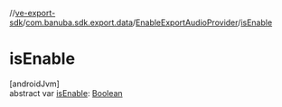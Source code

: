 //[ve-export-sdk](../../../index.md)/[com.banuba.sdk.export.data](../index.md)/[EnableExportAudioProvider](index.md)/[isEnable](is-enable.md)

# isEnable

[androidJvm]\
abstract var [isEnable](is-enable.md): [Boolean](https://kotlinlang.org/api/latest/jvm/stdlib/kotlin/-boolean/index.html)

